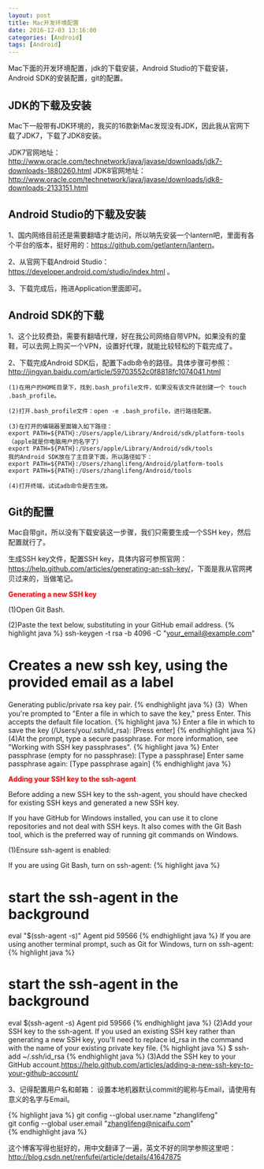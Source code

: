 ```yaml
---
layout: post
title: Mac开发环境配置
date: 2016-12-03 13:16:00
categories: [Android]
tags: [Android]
---
```


Mac下面的开发环境配置，jdk的下载安装，Android Studio的下载安装，Android SDK的安装配置，git的配置。
<!--more-->

##  JDK的下载及安装

Mac下一般带有JDK环境的，我买的16款新Mac发现没有JDK，因此我从官网下载了JDK7，下载了JDK8安装。

JDK7官网地址：<http://www.oracle.com/technetwork/java/javase/downloads/jdk7-downloads-1880260.html>
JDK8官网地址：<http://www.oracle.com/technetwork/java/javase/downloads/jdk8-downloads-2133151.html> 


##  Android Studio的下载及安装 

1、国内网络目前还是需要翻墙才能访问，所以呐先安装一个lantern吧，里面有各个平台的版本，挺好用的：<https://github.com/getlantern/lantern>。

2、从官网下载Android Studio：<https://developer.android.com/studio/index.html> 。

3、下载完成后，拖进Application里面即可。

## Android SDK的下载

1、这个比较费劲，需要有翻墙代理，好在我公司网络自带VPN。如果没有的童鞋，可以去网上购买一个VPN，设置好代理，就能比较轻松的下载完成了。

2、下载完成Android SDK后，配置下adb命令的路径。具体步骤可参照：<http://jingyan.baidu.com/article/59703552c0f8818fc1074041.html>

	(1)在用户的HOME目录下，找到.bash_profile文件，如果没有该文件就创建一个 touch .bash_profile。

	(2)打开.bash_profile文件：open -e .bash_profile，进行路径配置。

	(3)在打开的编辑器里面输入如下路径：
	export PATH=${PATH}:/Users/apple/Library/Android/sdk/platform-tools   （apple就是你电脑用户的名字了）
	export PATH=${PATH}:/Users/apple/Library/Android/sdk/tools
	我的Android SDK放在了主目录下面，所以路径如下：
	export PATH=${PATH}:/Users/zhanglifeng/Android/platform-tools
	export PATH=${PATH}:/Users/zhanglifeng/Android/tools

	(4)打开终端，试试adb命令是否生效。


##  Git的配置

Mac自带git，所以没有下载安装这一步骤，我们只需要生成一个SSH key，然后配置就行了。


生成SSH key文件，配置SSH key，具体内容可参照官网：<https://help.github.com/articles/generating-an-ssh-key/>，下面是我从官网拷贝过来的，当做笔记。

**<font color="#FF0000">Generating a new SSH key</font>**

(1)Open Git Bash.

(2)Paste the text below, substituting in your GitHub email address.
{% highlight java %}
ssh-keygen -t rsa -b 4096 -C "your_email@example.com"
# Creates a new ssh key, using the provided email as a label
Generating public/private rsa key pair.
{% endhighlight java %}
(3）When you're prompted to "Enter a file in which to save the key," press Enter. This accepts the default file location.
{% highlight java %}
Enter a file in which to save the key (/Users/you/.ssh/id_rsa): [Press enter]
{% endhighlight java %}
(4)At the prompt, type a secure passphrase. For more information, see "Working with SSH key passphrases".
{% highlight java %}
Enter passphrase (empty for no passphrase): [Type a passphrase]
Enter same passphrase again: [Type passphrase again]
{% endhighlight java %}

**<font color="#FF0000">Adding your SSH key to the ssh-agent</font>**

Before adding a new SSH key to the ssh-agent, you should have checked for existing SSH keys and generated a new SSH key.

If you have GitHub for Windows installed, you can use it to clone repositories and not deal with SSH keys. It also comes with the Git Bash tool, which is the preferred way of running git commands on Windows.

(1)Ensure ssh-agent is enabled:

If you are using Git Bash, turn on ssh-agent:
{% highlight java %}
# start the ssh-agent in the background
eval "$(ssh-agent -s)"
Agent pid 59566
{% endhighlight java %}
If you are using another terminal prompt, such as Git for Windows, turn on ssh-agent:
{% highlight java %}
# start the ssh-agent in the background
eval $(ssh-agent -s)
Agent pid 59566
{% endhighlight java %}
(2)Add your SSH key to the ssh-agent. If you used an existing SSH key rather than generating a new SSH key, you'll need to replace id_rsa in the command with the name of your existing private key file.
{% highlight java %}
$ ssh-add ~/.ssh/id_rsa
{% endhighlight java %}
(3)Add the SSH key to your GitHub account.<https://help.github.com/articles/adding-a-new-ssh-key-to-your-github-account/>

3、记得配置用户名和邮箱： 设置本地机器默认commit的昵称与Email，请使用有意义的名字与Email。

{% highlight java %}
git config --global user.name "zhanglifeng"  
git config --global user.email "zhanglifeng@nicaifu.com"  
{% endhighlight java %}

这个博客写得也挺好的，用中文翻译了一遍，英文不好的同学参照这里吧： <http://blog.csdn.net/renfufei/article/details/41647875>


